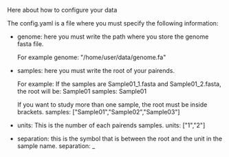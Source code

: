 Here about how to configure your data

The config.yaml is a file where you must specify the following information:
  - genome: here you must write the path where you store the genome fasta file.

    For example
      genome: "/home/user/data/genome.fa"
  
  - samples: here you must write the root of your pairends.

      For example: If the samples are Sample01_1.fasta and Sample01_2.fasta, the root will be: Sample01
        samples: Sample01

      If you want to study more than one sample, the root must be inside brackets.
        samples: ["Sample01","Sample02","Sample03"]
  
  - units: This is the number of each pairends samples.
           units: ["1","2"]

  - separation: this is the symbol that is between the root and the unit in the sample name. 
           separation: _

    
